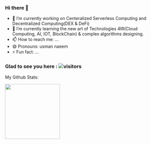 ### Hi there 👋

- 🔭 I’m currently working on Centeralized Serverless Computing and Decentralized Computing(DEX & DeFi)
- 🌱 I’m currently learning the new art of Technologies 4IR(Cloud Computing, AI, IOT, BlockChain) & complex algorithms designing.
- 📫 How to reach me: ...
- 😄 Pronouns: usman naeem
- ⚡ Fun fact: ...

### Glad to see you here :          ![visitors](https://visitor-badge.glitch.me/badge?page_id=page.id)

My Github Stats:

<img height="180em" src="https://github-readme-stats.vercel.app/api?username=usmanbinnaeem&show_icons=true&hide_border=true&&count_private=true&include_all_commits=true" />


